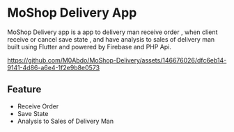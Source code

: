 # MoShop Delivery App

MoShop Delivery app is a app to delivery man receive order , when client receive or cancel save state , and have analysis to sales of delivery man built using Flutter and powered by Firebase and PHP Api.

https://github.com/M0Abdo/MoShop-Delivery/assets/146676026/dfc6eb14-9141-4d86-a6e4-1f2e9b8e0573

## Feature
- Receive Order
- Save State
- Analysis to Sales of Delivery Man
  
